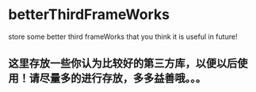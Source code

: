 # betterThirdFrameWorks
store some better third frameWorks that you think it is useful  in future!
## 这里存放一些你认为比较好的第三方库，以便以后使用！请尽量多的进行存放，多多益善哦。。。
